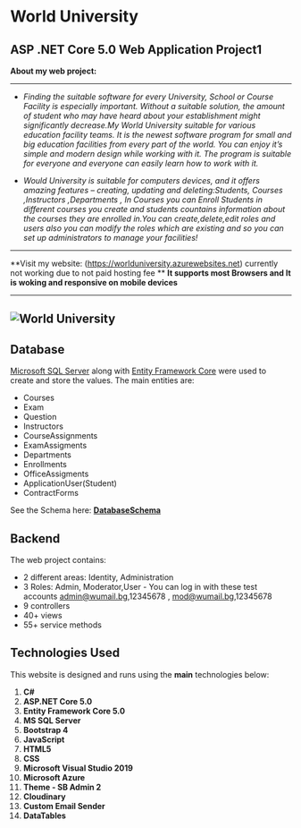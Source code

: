  # World University

  **ASP .NET Core 5.0 Web Application Project1** 
------------

 **About my web project:**

------------
- *Finding the suitable software for every University, School or Course Facility is especially important. Without a suitable solution, the amount of student who may have heard about your establishment might significantly decrease.My World University suitable for various education facility teams. It is the newest software program for small and big education facilities from every part of the world. You can enjoy it’s simple and modern design while working with it. The program is suitable for everyone and everyone can easily learn how to work with it.*

- *Would University is suitable for computers devices, and it offers amazing features – creating, updating and deleting:Students, Courses ,Instructors ,Departments , In Courses you can Enroll Students in different courses you create and students countains information about the courses they are enrolled in.You can create,delete,edit roles and users also you can modify the roles which are existing and so you can set up administrators to manage your facilities!*

------------
**Visit my website: (https://worlduniversity.azurewebsites.net) currently not working due to not paid hosting fee **
**It supports most Browsers and It is woking and responsive on mobile devices**

------------
![World University](https://res.cloudinary.com/monster11/image/upload/v1609112388/Test/img1-1200x800_hilvcr_ullm8f.jpg)
------------

## **Database**
[Microsoft SQL Server](https://www.microsoft.com/en-us/sql-server/sql-server-downloads) along with [Entity Framework Core](https://dotnet.microsoft.com/download) were used to create and store the values. 
The main entities are:

* Courses
* Exam
* Question
* Instructors
* CourseAssignments
* ExamAssigments
* Departments
* Enrollments
* OfficeAssigments
* ApplicationUser(Student)
* ContractForms

See the Schema here: **[DatabaseSchema](https://res.cloudinary.com/monster11/image/upload/v1629813047/Test/Untitled_u0flud.png)**

## **Backend**
The web project contains:
* 2 different areas: Identity, Administration
* 3 Roles: Admin, Moderator,User - You can log in with these test accounts admin@wumail.bg,12345678 , mod@wumail.bg,12345678
* 9 controllers
* 40+ views
* 55+ service methods

## **Technologies Used**

This website is designed and runs using the **main** technologies below:

   1) **C#**
   2) **ASP.NET Core 5.0**
   3) **Entity Framework Core 5.0**
   4) **MS SQL Server**
   5) **Bootstrap 4**
   6) **JavaScript**
   7) **HTML5**
   8) **CSS**
   9) **Microsoft Visual Studio 2019**
   10) **Microsoft Azure**
   11) **Theme - SB Admin 2**
   14) **Cloudinary**
   15) **Custom Email Sender**
   18) **DataTables**
